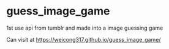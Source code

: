 # guess_image_game
1st use api from tumblr and made into a image guessing game

Can visit at https://weicong317.github.io/guess_image_game/

